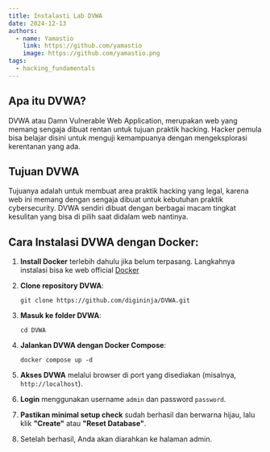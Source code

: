 ```yaml
---
title: Instalasti Lab DVWA
date: 2024-12-13
authors:
  - name: Yamastio
    link: https://github.com/yamastio
    image: https://github.com/yamastio.png
tags:
  - hacking_fundamentals
---
```


<!--more-->

## Apa itu DVWA?

DVWA atau Damn Vulnerable Web Application, merupakan web yang memang sengaja dibuat rentan untuk tujuan praktik hacking. Hacker pemula bisa belajar disini untuk menguji kemampuanya dengan mengeksplorasi kerentanan yang ada.

## Tujuan DVWA

Tujuanya adalah untuk membuat area praktik hacking yang legal, karena web ini memang dengan sengaja dibuat untuk kebutuhan praktik cybersecurity. DVWA sendiri dibuat dengan berbagai macam tingkat kesulitan yang bisa di pilih saat didalam web nantinya.

## Cara Instalasi DVWA dengan Docker:

1. **Install Docker** terlebih dahulu jika belum terpasang. Langkahnya instalasi bisa ke web official [Docker](https://www.docker.com/)
2. **Clone repository DVWA**:

   ```
   git clone https://github.com/digininja/DVWA.git
   ```

3. **Masuk ke folder DVWA**:

   ```
   cd DVWA
   ```

4. **Jalankan DVWA dengan Docker Compose**:

   ```
   docker compose up -d
   ```

5. **Akses DVWA** melalui browser di port yang disediakan (misalnya, `http://localhost`).
6. **Login** menggunakan username `admin` dan password `password`.
7. **Pastikan minimal setup check** sudah berhasil dan berwarna hijau, lalu klik **"Create"** atau **"Reset Database"**.
8. Setelah berhasil, Anda akan diarahkan ke halaman admin.
